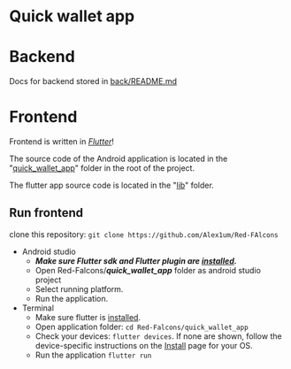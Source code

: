 # Quick wallet app

# Backend
Docs for backend stored in [back/README.md](back/README.md)

# Frontend
Frontend is written in [*Flutter*](https://flutter.dev/)!

The source code of the Android application is located in the "[quick_wallet_app](quick_wallet_app)" folder in the root of the project.

The flutter app source code is located in the "[lib](quick_wallet_app/lib)" folder.

## Run frontend
clone this repository:
    `git clone https://github.com/Alex1um/Red-FAlcons`
* Android studio
  * ***Make sure Flutter sdk and Flutter plugin are [installed](https://docs.flutter.dev/get-started/install).***
  * Open Red-Falcons/***quick_wallet_app*** folder as android studio project
  * Select running platform.
  * Run the application.
* Terminal
  * Make sure flutter is [installed](https://docs.flutter.dev/get-started/install).
  * Open application folder:
  `cd Red-Falcons/quick_wallet_app`
  * Check your devices: `flutter devices`. If none are shown, follow the device-specific instructions on the [Install](https://docs.flutter.dev/get-started/install) page for your OS.
  * Run the application `flutter run`
